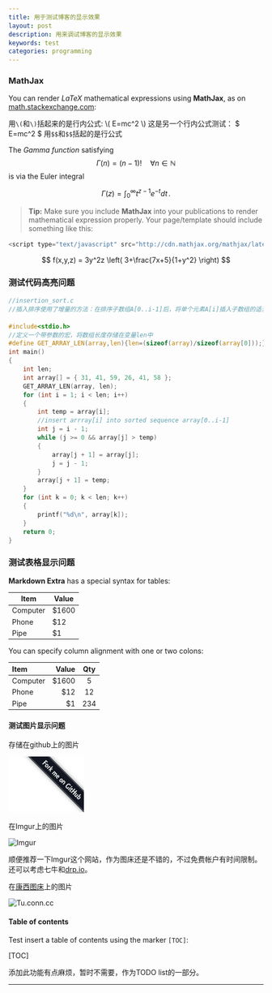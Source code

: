 ```yaml
---
title: 用于测试博客的显示效果 
layout: post
description: 用来调试博客的显示效果 
keywords: test 
categories: programming
---
```


### MathJax

You can render *LaTeX* mathematical expressions using **MathJax**, as on [math.stackexchange.com](http://math.stackexchange.com/):

用`\(`和`\)`括起来的是行内公式: \\( E=mc^2 \\)
这是另一个行内公式测试： $ E=mc^2 $
用`$$`和`$$`括起的是行公式

The *Gamma function* satisfying $$\Gamma(n) = (n-1)!\quad\forall n\in\mathbb N$$ is via the Euler integral

$$
\Gamma(z) = \int_0^\infty t^{z-1}e^{-t}dt\,.
$$

> **Tip:** Make sure you include **MathJax** into your publications to render mathematical expression properly. Your page/template should include something like this:

```js
<script type="text/javascript" src="http://cdn.mathjax.org/mathjax/latest/MathJax.js?config=default"> </script>
```

$$
f(x,y,z) = 3y^2z \left( 3+\frac{7x+5}{1+y^2} \right)
$$



### 测试代码高亮问题

```C
//insertion_sort.c  
//插入排序使用了增量的方法：在排序子数组A[0..i-1]后，将单个元素A[i]插入子数组的适当位置，产生排序好的子数组A[0..i]
  
#include<stdio.h>  
//定义一个带参数的宏，将数组长度存储在变量len中  
#define GET_ARRAY_LEN(array,len){len=(sizeof(array)/sizeof(array[0]));}  
int main()  
{  
    int len;  
    int array[] = { 31, 41, 59, 26, 41, 58 };  
    GET_ARRAY_LEN(array, len);  
    for (int i = 1; i < len; i++)  
    {  
        int temp = array[i];  
        //insert arrray[i] into sorted sequence array[0..i-1]  
        int j = i - 1;  
        while (j >= 0 && array[j] > temp)  
        {  
            array[j + 1] = array[j];  
            j = j - 1;  
        }  
        array[j + 1] = temp;  
    }  
    for (int k = 0; k < len; k++)  
    {  
        printf("%d\n", array[k]);  
    }  
    return 0;  
}  
```

### 测试表格显示问题

**Markdown Extra** has a special syntax for tables:

Item     | Value
---      | ---
Computer | $1600
Phone    | $12
Pipe     | $1

You can specify column alignment with one or two colons:

| Item     | Value | Qty    |
| :----    | ----: | :----: |
| Computer | $1600 |  5     |
| Phone    | $12   |  12    |
| Pipe     | $1    |  234   |


#### 测试图片显示问题

存储在github上的图片

![pic1](/images/forkme.png)

在Imgur上的图片
 
![Imgur](http://i.imgur.com/JpVp10u.jpg "Box of blue eyed kittens")

顺便推荐一下Imgur这个网站，作为图床还是不错的，不过免费帐户有时间限制。还可以考虑七牛和[drp.io](http://drp.io/)。

在[康西图床](http://pic.conn.cc/)上的图片

![Tu.conn.cc](http://dn-tucdn.qbox.me/Vy.png/w.jpg "bash terminal")


#### Table of contents

Test insert a table of contents using the marker `[TOC]`:

[TOC]

添加此功能有点麻烦，暂时不需要，作为TODO list的一部分。

--------


